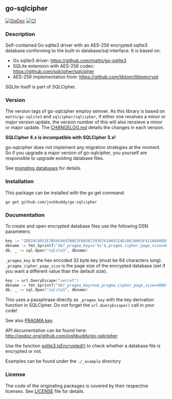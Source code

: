 ## go-sqlcipher

[![GoDoc](http://img.shields.io/badge/go-documentation-blue.svg?style=flat-square)](http://godoc.org/github.com/joshbuddy/go-sqlcipher) [![CI](https://github.com/joshbuddy/go-sqlcipher/workflows/CI/badge.svg)](https://github.com/joshbuddy/go-sqlcipher/actions)

### Description

Self-contained Go sqlite3 driver with an AES-256 encrypted sqlite3 database
conforming to the built-in database/sql interface. It is based on:

- Go sqlite3 driver: https://github.com/mattn/go-sqlite3
- SQLite extension with AES-256 codec: https://github.com/sqlcipher/sqlcipher
- AES-256 implementation from: https://github.com/libtom/libtomcrypt

SQLite itself is part of SQLCipher.

### Version

The version tags of go-sqlcipher employ semver. As this library is based on `mattn/go-sqlite3` and `sqlcipher/sqlcipher`, if either one receives a minor or major version update, the version number of this will also receieve a minor or major update. The [CHANGELOG.md](CHANGELOG.md) details the changes in each version.

**SQLCipher 4.x is incompatible with SQLCipher 3.x!**

go-sqlcipher does not implement any migration strategies at the moment.
So if you upgrade a major version of go-sqlcipher, you yourself are responsible
to upgrade existing database files.

See [migrating databases](https://www.zetetic.net/sqlcipher/sqlcipher-api/#Migrating_Databases) for details.

### Installation

This package can be installed with the go get command:

    go get github.com/joshbuddy/go-sqlcipher

### Documentation

To create and open encrypted database files use the following DSN parameters:

```go
key := "2DD29CA851E7B56E4697B0E1F08507293D761A05CE4D1B628663F411A8086D99"
dbname := fmt.Sprintf("db?_pragma_key=x'%s'&_pragma_cipher_page_size=4096", key)
db, _ := sql.Open("sqlite3", dbname)
```

`_pragma_key` is the hex encoded 32 byte key (must be 64 characters long).
`_pragma_cipher_page_size` is the page size of the encrypted database (set if
you want a different value than the default size).

```go
key := url.QueryEscape("secret")
dbname := fmt.Sprintf("db?_pragma_key=%s&_pragma_cipher_page_size=4096", key)
db, _ := sql.Open("sqlite3", dbname)
```

This uses a passphrase directly as `_pragma_key` with the key derivation function in
SQLCipher. Do not forget the `url.QueryEscape()` call in your code!

See also [PRAGMA key](https://www.zetetic.net/sqlcipher/sqlcipher-api/#PRAGMA_key).

API documentation can be found here:
http://godoc.org/github.com/joshbuddy/go-sqlcipher

Use the function
[sqlite3.IsEncrypted()](https://godoc.org/github.com/joshbuddy/go-sqlcipher#IsEncrypted)
to check whether a database file is encrypted or not.

Examples can be found under the `./_example` directory

### License

The code of the originating packages is covered by their respective licenses.
See [LICENSE](LICENSE) file for details.
